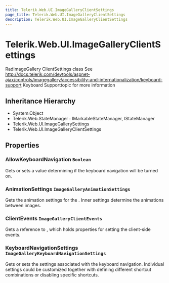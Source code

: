 ```yaml
---
title: Telerik.Web.UI.ImageGalleryClientSettings
page_title: Telerik.Web.UI.ImageGalleryClientSettings
description: Telerik.Web.UI.ImageGalleryClientSettings
---
```


# Telerik.Web.UI.ImageGalleryClientSettings

RadImageGallery ClientSettings class
            See http://docs.telerik.com/devtools/aspnet-ajax/controls/imagegallery/accessibility-and-internationalization/keyboard-support Keyboard Supporttopic for more information

## Inheritance Hierarchy

* System.Object
* Telerik.Web.StateManager : IMarkableStateManager, IStateManager
* Telerik.Web.UI.ImageGallerySettings
* Telerik.Web.UI.ImageGalleryClientSettings

## Properties

###  AllowKeyboardNavigation `Boolean`

Gets or sets a value determining if the  keyboard navigation will be turned on.

###  AnimationSettings `ImageGalleryAnimationSettings`

Gets the animation settings for the .
            Inner settings determine the animations between images.

###  ClientEvents `ImageGalleryClientEvents`

Gets a reference to , which holds
            properties for setting the  client-side events.

###  KeyboardNavigationSettings `ImageGalleryKeyboardNavigationSettings`

Gets or sets the settings associated with the keyboard navigation.
            Individual settings could be customized together with defining different shortcut combinations or disabling specific shortcuts.

